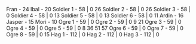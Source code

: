 Fran - 24
Ibal - 20
Soldier 1 - 58 | 0 26
Soldier 2 - 58 | 0 26
Soldier 3 - 58 | 0 
Soldier 4 - 58 | 0 13
Soldier 5 - 58 | 0 13
Soldier 6 - 58 | 0 11
Ardin - 16
Jasper - 15
Mori - 10
Ogre 1 - 59 | 0
Ogre 2 - 59 | 0 9 21
Ogre 3 - 59 | 0
Ogre 4 - 59 | 0
Ogre 5 - 59 | 0 8 36 51 57
Ogre 6 - 59 | 0
Ogre 7 - 59 | 0
Ogre 8 - 59 | 0 15
Hag 1 - 112 | 0
Hag 2 - 112 | 0
Hag 3 - 112 | 0
